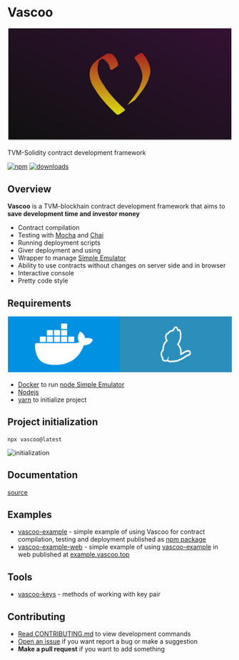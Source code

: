 # Vascoo

![cover](docs/cover.svg)

TVM-Solidity contract development framework

[![npm](https://img.shields.io/npm/v/vascoo?label=npm)](https://www.npmjs.com/package/vascoo)
[![downloads](https://img.shields.io/npm/dt/vascoo?label=downloads)](https://www.npmjs.com/package/vascoo)

## Overview 

**Vascoo** is a TVM-blockhain contract development framework that aims to **save development time and investor money**

* Contract compilation
* Testing with [Mocha](https://mochajs.org) and [Chai](https://www.chaijs.com)
* Running deployment scripts
* Giver deployment and using
* Wrapper to manage [Simple Emulator](https://github.com/tonlabs/evernode-se)
* Ability to use contracts without changes on server side and in browser
* Interactive console
* Pretty code style

## Requirements

![requirements](docs/requirements.svg)

* [Docker](https://www.docker.com) to run [node Simple Emulator](https://github.com/tonlabs/evernode-se)
* [Nodejs](https://nodejs.org)
* [yarn](https://yarnpkg.com) to initialize project

## Project initialization

```shell
npx vascoo@latest
```

![initialization](docs/initialization.gif)

## Documentation

[source](https://github.com/savonarolagirolamo/vascoo-docs)

## Examples

* [vascoo-example](https://github.com/savonarolagirolamo/vascoo-example) - simple example of using Vascoo for contract compilation, testing and deployment published as [npm package](https://www.npmjs.com/package/vascoo-example)
* [vascoo-example-web](https://github.com/savonarolagirolamo/vascoo-example-web) - simple example of using [vascoo-example](https://github.com/savonarolagirolamo/vascoo-example) in web published at [example.vascoo.top](https://example.vascoo.top)

## Tools

* [vascoo-keys](https://github.com/savonarolagirolamo/vascoo-keys) - methods of working with key pair

## Contributing

* [Read CONTRIBUTING.md](./CONTRIBUTING.md) to view development commands
* [Open an issue](https://github.com/savonarolagirolamo/vascoo/issues/new) if you want report a bug or make a suggestion
* **Make a pull request** if you want to add something
